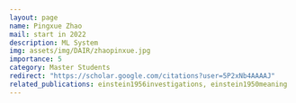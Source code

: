 ```yaml
---
layout: page
name: Pingxue Zhao
mail: start in 2022
description: ML System
img: assets/img/DAIR/zhaopinxue.jpg
importance: 5
category: Master Students
redirect: "https://scholar.google.com/citations?user=5P2xNb4AAAAJ"
related_publications: einstein1956investigations, einstein1950meaning
---
```

